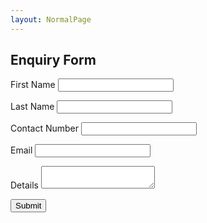 ```yaml
---
layout: NormalPage
---
```


<div class="w3-card-4">
  <div class="w3-container w3-light-green">
      <h2 class="w3-text-white w3-center">Enquiry Form</h2>
  </div>
    <form class="w3-container" action="https://formspree.io/xledlzlr" method="POST">
      <p>
      <label>First Name</label>
      <input name="FirstName" class="w3-input" type="text"></p>
      <p>
      <label>Last Name</label>
      <input name="LastName" class="w3-input" type="text"></p>
      <p>
      <label>Contact Number</label>
      <input name="ContactNo" class="w3-input" type="text"></p>
      <p>
      <label>Email</label>
      <input name="email" class="w3-input" type="text"></p>
      <p>
      <label>Details</label>
        <textarea name="Details" class="w3-input" type="text"></textarea></p>
      <p><input type="submit" class="w3-small w3-light-green w3-padding-16 w3-button w3-text-white" value="Submit"></p>
    </form>
</div>
